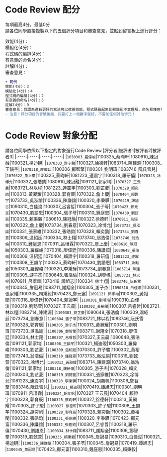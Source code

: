 # Code Review 配分
每項最高4分，最低0分\
請各位同學直接複製以下的五個評分項目和審查意見，並貼到留言板上進行評分：

效能(4分)：\
模組化(4分)：\
程式碼的編排(4分)：\
有意義的命名(4分)：\
註解(4分)：\
審查意見：

```diff
+ 範例
效能(4分)：3
模組化(4分)：4
程式碼的編排(4分)：2
有意義的命名(4分)：3
註解(4分)：0
審查意見：我認為還有更好的寫法可以改善效能，程式碼看起來比較雜亂不意理解，命名易懂但可以更精確，但沒有加上註解使其他人不易讀懂。
- 注意！評分項目的冒號後面，只要打上一個數字就好，不要加任何其他字元！
```

# Code Review 對象分配
請各位同學依照以下指定的對象進行Code Review
|評分者|被評者1|被評者2|被評者3|
|:----:|:----:|:----:|:----:|
|```1050303_羅偉峻```|1100325_蔡昀軒|1080610_陳冠融|1100321_楊迪硯|
|```1070303_許子駿```|1100327_徐德軒|1083714_陳建源|1100308_王韻芊|
|```1070318_廖偉廷```|1100306_鄭智擎|1100301_劉明瑋|1083746_阮氏雪兒|
|```1070322_詹上慶```|1100325_蔡昀軒|1081223_連震宇|1100318_羅研僖|
|```1070323_凃博允```|1100332_張皓鈞|1080610_陳冠融|1091121_郭家均|
|```1070327_王云晨```|1083721_林以程|1081223_連震宇|1100303_劉芷菱|
|```1070328_賴奕劭```|1100313_黃昶耀|1100328_郭育辰|1070322_詹上慶|
|```1070404_賴證宇```|1073733_吳泓諭|1100336_陳謙誼|1100320_李秉驊|
|```1070419_譚旭志```|1090310_白佳浚|1100307_呂睿哲|1100304_張子苓|
|```1070423_鄭元富```|1070430_劉語恩|1100304_張子苓|1100310_鍾庭恩|
|```1070430_劉語恩```|1100335_賴秉毅|1080610_陳冠融|1100327_徐德軒|
|```1070911_呂瑨霖```|1070322_詹上慶|1073734_劉春意|1070323_凃博允|
|```1073733_吳泓諭```|1100331_張家維|1100332_張皓鈞|1070328_賴奕劭|
|```1073734_劉春意```|1100309_温紹廷|1100334_林士翔|1073740_翁浩倫|
|```1073740_翁浩倫```|1100310_鍾庭恩|1070911_呂瑨霖|1070322_詹上慶|
|```1080610_陳冠融```|1050303_羅偉峻|1070318_廖偉廷|1100336_陳謙誼|
|```1080648_張浩倫```|1100309_温紹廷|1070404_賴證宇|1100318_羅研僖|
|```1081223_連震宇```|1100308_王韻芊|1100325_蔡昀軒|1070430_劉語恩|
|```1083711_謝翔全```|1050303_羅偉峻|1100320_李秉驊|1073734_劉春意|
|```1083714_陳建源```|1100305_游子杰|1080648_張浩倫|1100324_胡奕帆|
|```1083721_林以程```|1070911_呂瑨霖|1070419_譚旭志|1100334_林士翔|
|```1083746_阮氏雪兒```|1100345_詹冠易|1083711_謝翔全|1100305_游子杰|
|```1090310_白佳浚```|1100331_張家維|1100335_賴秉毅|1070423_鄭元富|
|```1091121_郭家均```|1100302_黃裕閔|1070318_廖偉廷|1070404_賴證宇|
|```1100301_劉明瑋```|1090310_白佳浚|1100319_劉懿萱|1070327_王云晨|
|```1100302_黃裕閔```|1100307_呂睿哲|1083721_林以程|1083714_陳建源|
|```1100303_劉芷菱```|1080648_張浩倫|1100309_温紹廷|1073734_劉春意|
|```1100304_張子苓```|1083721_林以程|1083746_阮氏雪兒|1100328_郭育辰|
|```1100305_游子杰```|1100313_黃昶耀|1100301_劉明瑋|1073733_吳泓諭|
|```1100306_鄭智擎```|1083711_謝翔全|1070318_廖偉廷|1100334_林士翔|
|```1100307_呂睿哲```|1070327_王云晨|1080648_張浩倫|1091121_郭家均|
|```1100308_王韻芊```|1100321_楊迪硯|1050303_羅偉峻|1100303_劉芷菱|
|```1100309_温紹廷```|1070303_許子駿|1100302_黃裕閔|1073740_翁浩倫|
|```1100310_鍾庭恩```|1073733_吳泓諭|1100319_劉懿萱|1070323_凃博允|
|```1100313_黃昶耀```|1083714_陳建源|1073740_翁浩倫|1091121_郭家均|
|```1100318_羅研僖```|1100305_游子杰|1070328_賴奕劭|1100303_劉芷菱|
|```1100319_劉懿萱```|1100331_張家維|1070323_凃博允|1081223_連震宇|
|```1100320_李秉驊```|1100324_胡奕帆|1100306_鄭智擎|1083746_阮氏雪兒|
|```1100321_楊迪硯```|1070419_譚旭志|1100301_劉明瑋|1070911_呂瑨霖|
|```1100324_胡奕帆```|1070327_王云晨|1070404_賴證宇|1100328_郭育辰|
|```1100325_蔡昀軒```|1100327_徐德軒|1100313_黃昶耀|1070303_許子駿|
|```1100327_徐德軒```|1070303_許子駿|1100308_王韻芊|1100324_胡奕帆|
|```1100328_郭育辰```|1070328_賴奕劭|1100302_黃裕閔|1100332_張皓鈞|
|```1100331_張家維```|1100320_李秉驊|1070423_鄭元富|1100336_陳謙誼|
|```1100332_張皓鈞```|1100307_呂睿哲|1100318_羅研僖|1070430_劉語恩|
|```1100334_林士翔```|1083711_謝翔全|1100306_鄭智擎|1100319_劉懿萱|
|```1100335_賴秉毅```|1100345_詹冠易|1090310_白佳浚|1100321_楊迪硯|
|```1100336_陳謙誼```|1100304_張子苓|1100345_詹冠易|1070419_譚旭志|
|```1100345_詹冠易```|1070423_鄭元富|1100310_鍾庭恩|1100335_賴秉毅|
